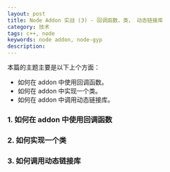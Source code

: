 ```yaml
---
layout: post
title: Node Addon 实战 (3) - 回调函数，类， 动态链接库
category: 技术
tags: c++, node
keywords: node addon, node-gyp 
description: 
---  
```


本篇的主题主要是以下上个方面：

* 如何在 addon 中使用回调函数。
* 如何在 addon 中实现一个类。
* 如何在 addon 中调用动态链接库。

### 1. 如何在 addon 中使用回调函数
### 2. 如何实现一个类
### 3. 如何调用动态链接库